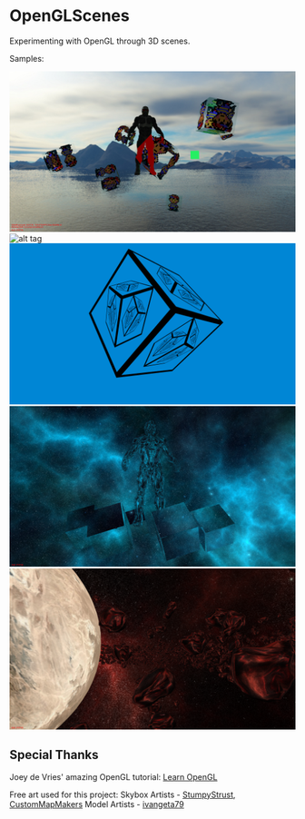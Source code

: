 # OpenGLScenes
Experimenting with OpenGL through 3D scenes.
 
Samples:

![alt tag](https://raw.githubusercontent.com/Lucodivo/LearnOpenGL/master/samples/NessCubeScene.png)
![alt tag](https://raw.githubusercontent.com/Lucodivo/LearnOpenGL/master/samples/NessCubesEmbossed.png)
![alt tag](https://raw.githubusercontent.com/Lucodivo/LearnOpenGL/master/samples/InfiniteCube.png)
![alt tag](https://raw.githubusercontent.com/Lucodivo/LearnOpenGL/master/samples/ReflectExplode.png)
![alt tag](https://raw.githubusercontent.com/Lucodivo/LearnOpenGL/master/samples/Space.png)

## Special Thanks

Joey de Vries' amazing OpenGL tutorial: [Learn OpenGL](https://learnopengl.com/)

Free art used for this project:
Skybox Artists - [StumpyStrust](https://opengameart.org/users/stumpystrust), [CustomMapMakers](http://www.custommapmakers.org/skyboxes.php)
Model Artists - [ivangeta79](https://sketchfab.com/ivangeta79)